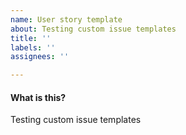 ```yaml
---
name: User story template
about: Testing custom issue templates
title: ''
labels: ''
assignees: ''

---
```


#### What is this?
Testing custom issue templates
